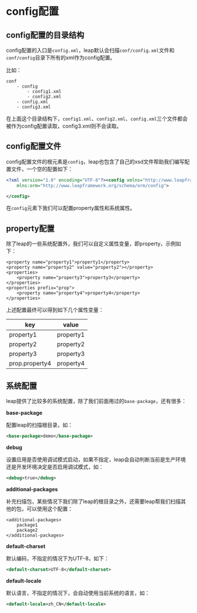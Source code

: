# config配置

## config配置的目录结构

config配置的入口是`config.xml`，leap默认会扫描`conf/config.xml`文件和`conf/config`目录下所有的xml作为config配置。

比如：

```
conf
    - config
        - config1.xml
        - config2.xml
    - config.xml
    - config3.xml
```

在上面这个目录结构下，`config1.xml`、`config2.xml`、`config.xml`三个文件都会被作为config配置读取，config3.xml则不会读取。

## config配置文件

config配置文件的根元素是`config`，leap也包含了自己的xsd文件帮助我们编写配置文件，一个空的配置如下：

```xml
<?xml version="1.0" encoding="UTF-8"?><config xmlns="http://www.leapframework.org/schema/config"    
    mlns:orm="http://www.leapframework.org/schema/orm/config">

</config>

```

在`config`元素下我们可以配置property属性和系统属性。

## property配置

除了leap的一些系统配置外，我们可以自定义属性变量，即property，示例如下：

```
<property name="property1">property1</property>
<property name="property2" value="property2"></property>
<properties>
    <property name="property3">property3</property>
</properties>
<properties prefix="prop">
    <property name="property4">property4</property>
</properties>
```

上述配置最终可以得到如下几个属性变量：

|key|value|
|----|----|
|property1|property1|
|property2|property2|
|property3|property3|
|prop.property4|property4|

## 系统配置

leap提供了比较多的系统配置，除了我们前面用过的`base-package`，还有很多：

**base-package**

配置leap的扫描根目录，如：

```xml
<base-package>demo</base-package>
```

**debug**

设置应用是否使用调试模式启动，如果不指定，leap会自动判断当前是生产环境还是开发环境决定是否启用调试模式，如：

```xml
<debug>true</debug>
```

**additional-packages**

补充扫描包，某些情况下我们除了leap的根目录之外，还需要leap帮我们扫描其他的包，可以使用这个配置：

```
<additional-packages>
    package1
    package2
</additional-packages>
```

**default-charset**

默认编码，不指定的情况下为UTF-8，如下：

```xml
<default-charset>UTF-8</default-charset>
```

**default-locale**

默认语言，不指定的情况下，会自动使用当前系统的语言，如：

```xml
<default-locale>zh_CN</default-locale>
```

